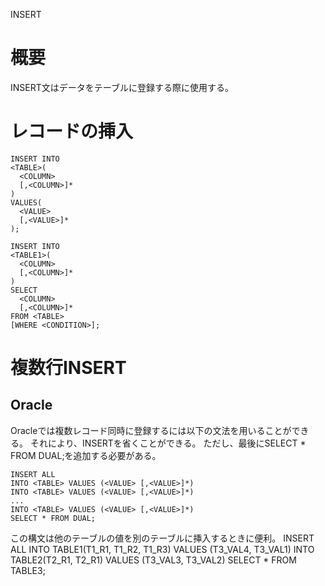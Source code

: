 INSERT

# 概要
INSERT文はデータをテーブルに登録する際に使用する。

# レコードの挿入
    INSERT INTO
    <TABLE>(
      <COLUMN>
      [,<COLUMN>]*
    )
    VALUES(
      <VALUE>
      [,<VALUE>]*
    );
    
    INSERT INTO
    <TABLE1>(
      <COLUMN>
      [,<COLUMN>]*
    )
    SELECT
      <COLUMN>
      [,<COLUMN>]*
    FROM <TABLE>
    [WHERE <CONDITION>];

# 複数行INSERT
## Oracle
Oracleでは複数レコード同時に登録するには以下の文法を用いることができる。
それにより、INSERTを省くことができる。
ただし、最後にSELECT * FROM DUAL;を追加する必要がある。

    INSERT ALL
    INTO <TABLE> VALUES (<VALUE> [,<VALUE>]*)
    INTO <TABLE> VALUES (<VALUE> [,<VALUE>]*)
    ...
    INTO <TABLE> VALUES (<VALUE> [,<VALUE>]*)
    SELECT * FROM DUAL;

この構文は他のテーブルの値を別のテーブルに挿入するときに便利。
    INSERT ALL
       INTO TABLE1(T1_R1, T1_R2, T1_R3) VALUES (T3_VAL4, T3_VAL1)
       INTO TABLE2(T2_R1, T2_R1) VALUES (T3_VAL3, T3_VAL2)
    SELECT * FROM TABLE3;
